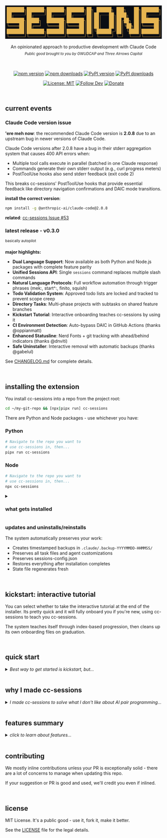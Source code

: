 <p align="center"><img src="sessions.png" alt="cc-sessions"></p>
<div align="center">An opinionated approach to productive development with Claude Code</div>
<div align="center"><sub><em>Public good brought to you by GWUDCAP and Three AIrrows Capital</em></sub></div>
<br>
<br>
<div align="center">

[![npm version](https://badge.fury.io/js/cc-sessions.svg)](https://www.npmjs.com/package/cc-sessions)
[![npm downloads](https://img.shields.io/npm/dm/cc-sessions.svg)](https://www.npmjs.com/package/cc-sessions)
[![PyPI version](https://badge.fury.io/py/cc-sessions.svg)](https://pypi.org/project/cc-sessions/)
[![PyPI downloads](https://pepy.tech/badge/cc-sessions)](https://pepy.tech/project/cc-sessions)
</div>
<div align="center">

[![License: MIT](https://img.shields.io/badge/License-MIT-yellow.svg)](https://opensource.org/licenses/MIT)
[![Follow Dev](https://img.shields.io/twitter/follow/AgentofToastX?style=social)](https://x.com/AgentofToastX)
[![Donate](https://img.shields.io/badge/Donate-Solana-14F195?logo=solana&logoColor=white)](https://dexscreener.com/solana/oy5mbertfqdytu8atyonycvcvu62fpmz3nkqoztrflq)
</div>

<br>

## current events

### Claude Code version issue

**'ere meh now**: the recommended Claude Code version is **2.0.8** due to an upstream bug in newer versions of Claude Code.

Claude Code versions after 2.0.8 have a bug in their stderr aggregation system that causes 400 API errors when:
- Multiple tool calls execute in parallel (batched in one Claude response)
- Commands generate their own stderr output (e.g., curl progress meters)
- PostToolUse hooks also send stderr feedback (exit code 2)

This breaks cc-sessions' PostToolUse hooks that provide essential feedback like directory navigation confirmations and DAIC mode transitions.

**install the correct version**:
```bash
npm install -g @anthropic-ai/claude-code@2.0.8
```

**related**: [cc-sessions Issue #53](https://github.com/GWUDCAP/cc-sessions/issues/53)

### latest release - v0.3.0
<sup>basically autopilot</sup>

**major highlights:**
- **Dual Language Support**: Now available as both Python and Node.js packages with complete feature parity
- **Unified Sessions API**: Single `sessions` command replaces multiple slash commands
- **Natural Language Protocols**: Full workflow automation through trigger phrases (mek:, start^:, finito, squish)
- **Todo Validation System**: Approved todo lists are locked and tracked to prevent scope creep
- **Directory Tasks**: Multi-phase projects with subtasks on shared feature branches
- **Kickstart Tutorial**: Interactive onboarding teaches cc-sessions by using it
- **CI Environment Detection**: Auto-bypass DAIC in GitHub Actions (thanks @oppianmatt)
- **Enhanced Statusline**: Nerd Fonts + git tracking with ahead/behind indicators (thanks @dnviti)
- **Safe Uninstaller**: Interactive removal with automatic backups (thanks @gabelul)

See [CHANGELOG.md](CHANGELOG.md) for complete details.

<br>

## installing the extension

You install cc-sessions into a repo from the project root:

```bash
cd ~/my-git-repo && [npx|pipx run] cc-sessions
```

There are Python and Node packages - use whichever you have:

### Python

```bash
# Navigate to the repo you want to 
# use cc-sessions in, then...
pipx run cc-sessions
```

### Node

```bash
# Navigate to the repo you want to 
# use cc-sessions in, then...
npx cc-sessions
```

<details>
<summary>

### what gets installed
</summary>

The installer sets up:
- Hook files in `sessions/hooks/` for DAIC enforcement
- API commands in `sessions/api/` for state/config management
- Protocol templates in `sessions/protocols/` for workflow automation
- Specialized agents in `.claude/agents/` for heavy operations
- Sessions API wrapper slash command in `.claude/commands`
- Initial state in `sessions/sessions-state.json`
- Configuration in `sessions/sessions-config.json`
- Automatic `.gitignore` entries for runtime files
</details>

### updates and uninstalls/reinstalls

The system automatically preserves your work:
- Creates timestamped backups in `.claude/.backup-YYYYMMDD-HHMMSS/`
- Preserves all task files and agent customizations
- Preserves sessions-config.json
- Restores everything after installation completes
- State file regenerates fresh

<br>

## kickstart: interactive tutorial

You can select whether to take the interactive tutorial at the end of the installer. Its pretty quick and it will fully onboard you if you're new, using cc-sessions to teach you cc-sessions.

The system teaches itself through index-based progression, then cleans up its own onboarding files on graduation.

<br>

## quick start

<details><summary><em>Best way to get started is kickstart, but...</em></summary>
<br>

**After installation (and, optionally, kickstart), use trigger phrases to control workflows:**

```
You: "mek: add user authentication"
Claude: [Creates task with interactive prompts]

You: "start^: @sessions/tasks/h-implement-user-auth.md"
Claude: [Loads context, proposes implementation plan with specific todos]

You: "yert"
Claude: [Implements only the approved todos]

You: "finito"
Claude: [Completes task: commits, merges, cleans up]
```

**These trigger phrases are the defaults.** Add any trigger phrases you like:

```bash
# See current triggers
/sessions config triggers list

# Add your own phrase to any category
/sessions config triggers add go lets do this

# Categories: go, no, create, start, complete, compact
# Slash command API syntax: /sessions [subsystem] [command] [arguments]
# Context-aware help on failed commands - fail away
```

Check `sessions/sessions-config.json` to see all configuration options.
</details>

<br>

## why I made cc-sessions

<details><summary><em>I made cc-sessions to solve what I don't like about AI pair programming...</em></summary>
<br>
If you ask Claude a question he may just start writing code, especially if you are in the middle of a task.

Without additional scaffolding, you are often manually adding files to context for 20% of the context window and being perennially terrified of having to compact context.

The list of things you have to remember can get quite large: 

  - compact before you run out of tokens 
  - read every diff before approving
  - write task files
  - commit changes
  - merge branches
  - push to remote
  - manage which tools Claude can use
  - remember to run the right slash commands 

The cognitive overhead balloons quickly.

Tasks don't survive restarts. Close Claude Code, reopen it, and you're explaining everything from scratch. No confidence that work will continue cleanly and no structure to how to handle working across context windows.

**You discover problems faster than you can solve them.** Without a standardized, friction-free way to capture tasks, these insights vanish.

When context does get compacted automatically, it doesn't preserve enough detail to inspire confidence. 

Most have a CLAUDE.md file stuffed with behavioral rules, some of which are simple where others are complex branching conditional logic. 

LLMs are terrible at following long instruction lists throughout an entire conversation. The guidance degrades as the conversation progresses.

Git workflow adds constant friction: creating branches, crafting commit messages, merging when complete, pushing to remote. More cognitive overhead.

**So, cc-sessions fixes all of this.**
</details>

<br>

## features summary

<details><summary><em>click to learn about features...</em></summary>
<br>

### Discussion-Alignment-Implementation-Check (DAIC)

Claude earns the right to write code. By default, Edit, Write, and MultiEdit tools are completely blocked. Before Claude can touch your codebase, he has to discuss his approach, explain his reasoning, and propose specific todos you explicitly approve with trigger phrases like "go ahead" or "make it so" (fully customizable).

Once you approve the plan, Claude loads those exact todos and can only work on what you agreed to. Try to change the plan mid-stream? The system detects it and throws him back to discussion mode. No scope creep. No surprise rewrites. Just the work you approved.

### Task Management That Survives Restarts

Tasks are markdown files with frontmatter that tracks status, branches, and success criteria. The system automatically creates matching git branches, enforces branch discipline (no committing to wrong branches or editing files off branch), and loads complete context when you restart a task days later.

Directory-based tasks support complex multi-phase work with subtask workflows. File-based tasks handle focused objectives. Task indexes let you filter by service area. Everything persists through session restarts.

### Specialized Agents for Heavy Lifting

Five specialized agents run in separate context windows to handle operations that would otherwise burn your main thread:

- **context-gathering** - Analyzes your codebase and creates comprehensive context manifests for each task you create
- **logging** - Consolidates work logs chronologically
- **code-review** - Reviews implementations for quality and patterns
- **context-refinement** - Updates task context based on session discoveries
- **service-documentation** - Maintains CLAUDE.md files for services

Each agent receives the full conversation transcript and returns structured results to your main session.

### Protocols That Automate Workflows

Pre-built protocol templates guide task creation, startup, completion, and context compaction. They adapt automatically based on your configuration—no manual decisions about submodules, commit styles, or git workflows. The protocols just know what you prefer and act accordingly.

All protocols use structured output formats (`[PROPOSAL]`, `[STATUS]`, `[PLAN]`) so you always know when Claude needs your input.

### Sessions API & Slash Commands

Unified `sessions` command provides programmatic access to state, configuration, and task management. Slash commands (`/sessions`) give you quick access through Claude Code's command palette.

Configure trigger phrases, manage git preferences, toggle features, inspect state—everything through a clean API with JSON output support for scripting.

### Interactive Kickstart Onboarding

First install drops you into interactive onboarding with two modes: Full (15-30 min walkthrough of every feature with hands-on exercises) or Subagents-only (5 min agent customization crash course). You learn by doing, not by reading docs.

The system teaches itself, then cleans up after graduation.

### Complete Configuration Control

Every behavior is configurable through `sessions/sessions-config.json`. Customize trigger phrases, blocked tools, git workflows (commit styles, auto-merge, auto-push), environment settings, feature toggles. The system respects your preferences automatically—protocols adapt, enforcement rules adjust, everything just works your way.

### Automatic State Preservation

The system backs up your work before updates, preserves task files and agent customizations during reinstalls, and maintains state across session restarts. Your `.gitignore` gets configured automatically to keep runtime state out of version control. Everything persists, nothing gets lost.
</details>

<br>

## contributing

We mostly inline contributions unless your PR is exceptionally solid - there are a lot of concerns to manage when updating this repo. 

If your suggestion or PR is good and used, we'll credit you even if inlined.

<br>

## license

MIT License. It's a public good - use it, fork it, make it better.

See the [LICENSE](LICENSE) file for the legal details.

